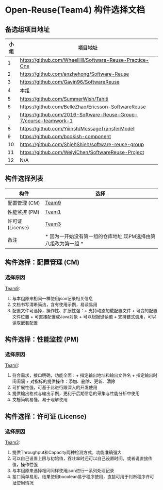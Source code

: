 # Open-Reuse(Team4) 构件选择文档

## 备选组项目地址

| 小组 | 项目地址 |
| --- | ------- |
| 1   | https://github.com/Wheellllll/Software-Reuse-Practice-One |
| 2   | https://github.com/anzhehong/Software-Reuse |
| 3   | https://github.com/Gavin96/SoftwareReuse |
| 4   | 本组 |
| 5   | https://github.com/SummerWish/Tahiti |
| 6   | https://github.com/BelleZhao/Ericsson-SoftwareReuse |
| 7   | https://github.com/2016-Software-Reuse-Group-7/course-teamwork-1 |
| 8   | https://github.com/Yiiinsh/MessageTransferModel |
| 9   | https://github.com/bookish-component |
| 10  | https://github.com/ShiehShieh/software-reuse-group |
| 11  | https://github.com/WeiyiChen/SoftwareReuse-Project |
| 12  | N/A |

## 构件选择列表

| 构件 | 选择 | 
| --- | --- | 
| 配置管理 (CM) | [Team9](https://github.com/bookish-component/CM) | 
| 性能监控 (PM) | [Team1](https://github.com/Wheellllll/PerformanceManager) | 
| 许可证 (License) | [Team3](https://github.com/Gavin96/SoftwareReuse/tree/master/%E5%A4%8D%E7%94%A8%E6%9E%84%E4%BB%B6/LicenseManager)|
| 备注 | * 因为一开始没有第一组的仓库地址,现PM选择由第八组改为第一组 * |
  
  
## 构件选择：配置管理 (CM)

### 选择原因

[Team9](https://github.com/bookish-component/CM):

1. 与本组原来相同一样使用json记录相关信息
2. 文档书写清晰简洁，含有使用示例，易读易用
3. 配置文件可选择，操作性、扩展性强：+ 支持动态加载配置文件
									 + 可变的配置文件位置
									 + 可直接配置成Java对象
									 + 可以根据键读值
									 + 支持链式调用，可以读取嵌套配置


## 构件选择：性能监控 (PM)

### 选择原因

[Team1](https://github.com/Wheellllll/PerformanceManager):

1. 符合需求，接口明确，功能全面：+ 指定输出地址和输出文件名
								 + 指定输出时间间隔
								 + 对指标的提供操作：添加、删除、更新、清除
2. 可扩展性强，可基于此进行跟深入的开发使用
4. 提供输出格式与输出示例，更利于后期信息的采集与性能分析中使用
3. 文档简明易懂，易于理解使用


## 构件选择：许可证 (License)

### 选择原因

[Team3](https://github.com/Gavin96/SoftwareReuse/tree/master/%E5%A4%8D%E7%94%A8%E6%9E%84%E4%BB%B6/LicenseManager):

1. 提供Throughput和Capacity两种检测方式，功能准确强大
2. 可以自己设置上限与初始值，吞吐率时还可以自己设置时间，或者说直接传值，操作性强
2. 与本组原来选择相同同样使用json进行一系列处理记录
3. 接口简单易用，结果使用booolean易于程序使用，直接可用于判断程序许可证使用情况